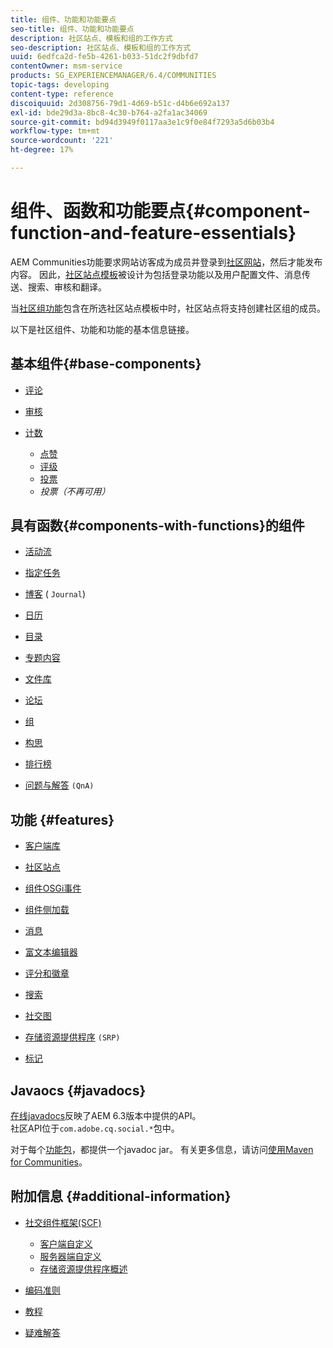 ```yaml
---
title: 组件、功能和功能要点
seo-title: 组件、功能和功能要点
description: 社区站点、模板和组的工作方式
seo-description: 社区站点、模板和组的工作方式
uuid: 6edfca2d-fe5b-4261-b033-51dc2f9dbfd7
contentOwner: msm-service
products: SG_EXPERIENCEMANAGER/6.4/COMMUNITIES
topic-tags: developing
content-type: reference
discoiquuid: 2d308756-79d1-4d69-b51c-d4b6e692a137
exl-id: bde29d3a-8bc8-4c30-b764-a2fa1ac34069
source-git-commit: bd94d3949f0117aa3e1c9f0e84f7293a5d6b03b4
workflow-type: tm+mt
source-wordcount: '221'
ht-degree: 17%

---
```


# 组件、函数和功能要点{#component-function-and-feature-essentials}

AEM Communities功能要求网站访客成为成员并登录到[社区网站](overview.md#communitiessites)，然后才能发布内容。 因此，[社区站点模板](sites.md)被设计为包括登录功能以及用户配置文件、消息传送、搜索、审核和翻译。[](sites-console.md)

当[社区组功能](functions.md#groups-function)包含在所选社区站点模板中时，社区站点将支持创建社区组的成员。

以下是社区组件、功能和功能的基本信息链接。

## 基本组件{#base-components}

* [评论](essentials-comments.md)
* [审核](reviews-basics.md)
* [计数](tally.md)

   * [点赞](essentials-liking.md)
   * [评级](rating-basics.md)
   * [投票](essentials-voting.md)
   * *投票（不再可用）*

## 具有函数{#components-with-functions}的组件

* [活动流](essentials-activities.md)
* [指定任务](essentials-assignments.md)
* [博客](blog-developer-basics.md) ( `Journal`)

* [日历](calendar-basics-for-developers.md)
* [目录](catalog-developer-essentials.md)
* [专题内容](essentials-featured.md)
* [文件库](essentials-file-library.md)
* [论坛](essentials-forum.md)
* [组](essentials-groups.md)
* [构思](ideation.md)
* [排行榜](leaderboard.md)
* [问题与解答](qna-essentials.md) `(QnA)`

## 功能 {#features}

* [客户端库](clientlibs.md)
* [社区站点](sites-for-developers.md)
* [组件OSGi事件](events.md)
* [组件侧加载](sideloading.md)
* [消息](essentials-messaging.md)
* [富文本编辑器](rte.md)
* [评分和徽章](configure-scoring.md)
* [搜索](search-implementation.md)
* [社交图](essentials-socialgraph.md)
* [存储资源提供程序](srp-and-ugc.md) `(SRP)`

* [标记](tag.md)

## Javaocs {#javadocs}

[在线javadocs](../../help/sites-developing/reference-materials.md)反映了AEM 6.3版本中提供的API。\
社区API位于`com.adobe.cq.social.*`包中。

对于每个[功能包](deploy-communities.md#latestfeaturepack)，都提供一个javadoc jar。 有关更多信息，请访问[使用Maven for Communities](maven.md#javadocs)。

## 附加信息 {#additional-information}

* [社交组件框架(SCF)](scf.md)

   * [客户端自定义](client-customize.md)
   * [服务器端自定义](server-customize.md)
   * [存储资源提供程序概述](srp.md)

* [编码准则](code-guide.md)
* [教程](tutorials.md)
* [疑难解答](troubleshooting.md)
